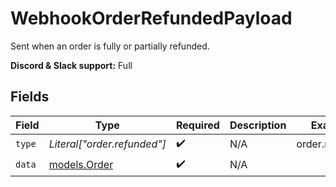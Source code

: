 # WebhookOrderRefundedPayload

Sent when an order is fully or partially refunded.

**Discord & Slack support:** Full


## Fields

| Field                              | Type                               | Required                           | Description                        | Example                            |
| ---------------------------------- | ---------------------------------- | ---------------------------------- | ---------------------------------- | ---------------------------------- |
| `type`                             | *Literal["order.refunded"]*        | :heavy_check_mark:                 | N/A                                | order.refunded                     |
| `data`                             | [models.Order](../models/order.md) | :heavy_check_mark:                 | N/A                                |                                    |